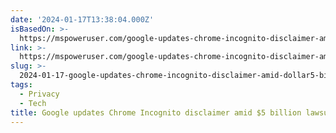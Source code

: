 ```yaml
---
date: '2024-01-17T13:38:04.000Z'
isBasedOn: >-
  https://mspoweruser.com/google-updates-chrome-incognito-disclaimer-amid-5-billion-lawsuit-settlement/
link: >-
  https://mspoweruser.com/google-updates-chrome-incognito-disclaimer-amid-5-billion-lawsuit-settlement/
slug: >-
  2024-01-17-google-updates-chrome-incognito-disclaimer-amid-dollar5-billion-lawsuit-settleme
tags:
  - Privacy
  - Tech
title: Google updates Chrome Incognito disclaimer amid $5 billion lawsuit settleme
---
```


